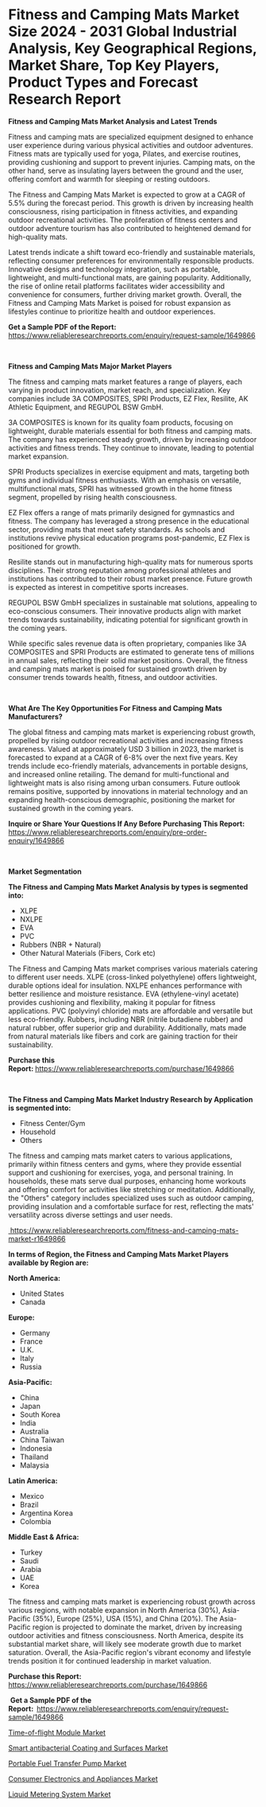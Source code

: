 <p><h1>Fitness and Camping Mats Market Size 2024 - 2031 Global Industrial Analysis, Key Geographical Regions, Market Share, Top Key Players, Product Types and Forecast Research Report</h1></p><p><strong>Fitness and Camping Mats Market Analysis and Latest Trends</strong></p>
<p><p>Fitness and camping mats are specialized equipment designed to enhance user experience during various physical activities and outdoor adventures. Fitness mats are typically used for yoga, Pilates, and exercise routines, providing cushioning and support to prevent injuries. Camping mats, on the other hand, serve as insulating layers between the ground and the user, offering comfort and warmth for sleeping or resting outdoors.</p><p>The Fitness and Camping Mats Market is expected to grow at a CAGR of 5.5% during the forecast period. This growth is driven by increasing health consciousness, rising participation in fitness activities, and expanding outdoor recreational activities. The proliferation of fitness centers and outdoor adventure tourism has also contributed to heightened demand for high-quality mats. </p><p>Latest trends indicate a shift toward eco-friendly and sustainable materials, reflecting consumer preferences for environmentally responsible products. Innovative designs and technology integration, such as portable, lightweight, and multi-functional mats, are gaining popularity. Additionally, the rise of online retail platforms facilitates wider accessibility and convenience for consumers, further driving market growth. Overall, the Fitness and Camping Mats Market is poised for robust expansion as lifestyles continue to prioritize health and outdoor experiences.</p></p>
<p><strong>Get a Sample PDF of the Report:&nbsp;</strong> <a href="https://www.reliableresearchreports.com/enquiry/request-sample/1649866?utm_campaign=37&utm_medium=2&utm_source=Github&utm_content=ia&utm_term=25092024&utm_id=fitness-and-camping-mats">https://www.reliableresearchreports.com/enquiry/request-sample/1649866</a></p>
<p>&nbsp;</p>
<p><strong>Fitness and Camping Mats Major Market Players</strong></p>
<p><p>The fitness and camping mats market features a range of players, each varying in product innovation, market reach, and specialization. Key companies include 3A COMPOSITES, SPRI Products, EZ Flex, Resilite, AK Athletic Equipment, and REGUPOL BSW GmbH.</p><p>3A COMPOSITES is known for its quality foam products, focusing on lightweight, durable materials essential for both fitness and camping mats. The company has experienced steady growth, driven by increasing outdoor activities and fitness trends. They continue to innovate, leading to potential market expansion.</p><p>SPRI Products specializes in exercise equipment and mats, targeting both gyms and individual fitness enthusiasts. With an emphasis on versatile, multifunctional mats, SPRI has witnessed growth in the home fitness segment, propelled by rising health consciousness.</p><p>EZ Flex offers a range of mats primarily designed for gymnastics and fitness. The company has leveraged a strong presence in the educational sector, providing mats that meet safety standards. As schools and institutions revive physical education programs post-pandemic, EZ Flex is positioned for growth.</p><p>Resilite stands out in manufacturing high-quality mats for numerous sports disciplines. Their strong reputation among professional athletes and institutions has contributed to their robust market presence. Future growth is expected as interest in competitive sports increases.</p><p>REGUPOL BSW GmbH specializes in sustainable mat solutions, appealing to eco-conscious consumers. Their innovative products align with market trends towards sustainability, indicating potential for significant growth in the coming years.</p><p>While specific sales revenue data is often proprietary, companies like 3A COMPOSITES and SPRI Products are estimated to generate tens of millions in annual sales, reflecting their solid market positions. Overall, the fitness and camping mats market is poised for sustained growth driven by consumer trends towards health, fitness, and outdoor activities.</p></p>
<p>&nbsp;</p>
<p><strong>What Are The Key Opportunities For Fitness and Camping Mats Manufacturers?</strong></p>
<p><p>The global fitness and camping mats market is experiencing robust growth, propelled by rising outdoor recreational activities and increasing fitness awareness. Valued at approximately USD 3 billion in 2023, the market is forecasted to expand at a CAGR of 6-8% over the next five years. Key trends include eco-friendly materials, advancements in portable designs, and increased online retailing. The demand for multi-functional and lightweight mats is also rising among urban consumers. Future outlook remains positive, supported by innovations in material technology and an expanding health-conscious demographic, positioning the market for sustained growth in the coming years.</p></p>
<p><strong>Inquire or Share Your Questions If Any Before Purchasing This Report:</strong> <a href="https://www.reliableresearchreports.com/enquiry/pre-order-enquiry/1649866?utm_campaign=37&utm_medium=2&utm_source=Github&utm_content=ia&utm_term=25092024&utm_id=fitness-and-camping-mats">https://www.reliableresearchreports.com/enquiry/pre-order-enquiry/1649866</a></p>
<p>&nbsp;</p>
<p><strong>Market Segmentation</strong></p>
<p><strong>The Fitness and Camping Mats Market Analysis by types is segmented into:</strong></p>
<p><ul><li>XLPE</li><li>NXLPE</li><li>EVA</li><li>PVC</li><li>Rubbers (NBR + Natural)</li><li>Other Natural Materials (Fibers, Cork etc)</li></ul></p>
<p><p>The Fitness and Camping Mats market comprises various materials catering to different user needs. XLPE (cross-linked polyethylene) offers lightweight, durable options ideal for insulation. NXLPE enhances performance with better resilience and moisture resistance. EVA (ethylene-vinyl acetate) provides cushioning and flexibility, making it popular for fitness applications. PVC (polyvinyl chloride) mats are affordable and versatile but less eco-friendly. Rubbers, including NBR (nitrile butadiene rubber) and natural rubber, offer superior grip and durability. Additionally, mats made from natural materials like fibers and cork are gaining traction for their sustainability.</p></p>
<p><strong>Purchase this Report:&nbsp;</strong><a href="https://www.reliableresearchreports.com/purchase/1649866?utm_campaign=37&utm_medium=2&utm_source=Github&utm_content=ia&utm_term=25092024&utm_id=fitness-and-camping-mats">https://www.reliableresearchreports.com/purchase/1649866</a></p>
<p>&nbsp;</p>
<p><strong>The Fitness and Camping Mats Market Industry Research by Application is segmented into:</strong></p>
<p><ul><li>Fitness Center/Gym</li><li>Household</li><li>Others</li></ul></p>
<p><p>The fitness and camping mats market caters to various applications, primarily within fitness centers and gyms, where they provide essential support and cushioning for exercises, yoga, and personal training. In households, these mats serve dual purposes, enhancing home workouts and offering comfort for activities like stretching or meditation. Additionally, the "Others" category includes specialized uses such as outdoor camping, providing insulation and a comfortable surface for rest, reflecting the mats' versatility across diverse settings and user needs.</p></p>
<p><a href="https://www.reliableresearchreports.com/fitness-and-camping-mats-market-r1649866?utm_campaign=37&utm_medium=2&utm_source=Github&utm_content=ia&utm_term=25092024&utm_id=fitness-and-camping-mats">&nbsp;https://www.reliableresearchreports.com/fitness-and-camping-mats-market-r1649866</a></p>
<p><strong>In terms of Region, the Fitness and Camping Mats Market Players available by Region are:</strong></p>
<p>
    <p> <strong> North America: </strong>
        <ul>
            <li>United States</li>
            <li>Canada</li>
        </ul>
        </p> 
    <p> <strong> Europe: </strong>
        <ul>
            <li>Germany</li>
            <li>France</li>
            <li>U.K.</li>
            <li>Italy</li>
            <li>Russia</li>
        </ul>
        </p> 
    <p> <strong> Asia-Pacific: </strong>
        <ul>
            <li>China</li>
            <li>Japan</li>
            <li>South Korea</li>
            <li>India</li>
            <li>Australia</li>
            <li>China Taiwan</li>
            <li>Indonesia</li>
            <li>Thailand</li>
            <li>Malaysia</li>
        </ul>
        </p> 
    <p> <strong> Latin America: </strong>
        <ul>
            <li>Mexico</li>
            <li>Brazil</li>
            <li>Argentina Korea</li>
            <li>Colombia</li>
        </ul>
        </p> 
    <p> <strong> Middle East & Africa: </strong>
        <ul>
            <li>Turkey</li>
            <li>Saudi</li>
            <li>Arabia</li>
            <li>UAE</li>
            <li>Korea</li>
        </ul>
    </p>
    </p>
<p><p>The fitness and camping mats market is experiencing robust growth across various regions, with notable expansion in North America (30%), Asia-Pacific (35%), Europe (25%), USA (15%), and China (20%). The Asia-Pacific region is projected to dominate the market, driven by increasing outdoor activities and fitness consciousness. North America, despite its substantial market share, will likely see moderate growth due to market saturation. Overall, the Asia-Pacific region's vibrant economy and lifestyle trends position it for continued leadership in market valuation.</p></p>
<p><strong>Purchase this Report: </strong><a href="https://www.reliableresearchreports.com/purchase/1649866?utm_campaign=37&utm_medium=2&utm_source=Github&utm_content=ia&utm_term=25092024&utm_id=fitness-and-camping-mats">https://www.reliableresearchreports.com/purchase/1649866</a></p>
<p>&nbsp;<strong>Get a Sample PDF of the Report:&nbsp;&nbsp;</strong><a href="https://www.reliableresearchreports.com/enquiry/request-sample/1649866?utm_campaign=37&utm_medium=2&utm_source=Github&utm_content=ia&utm_term=25092024&utm_id=fitness-and-camping-mats">https://www.reliableresearchreports.com/enquiry/request-sample/1649866</a></p>
<p><strong></strong></p>
<p><p><a href="https://github.com/LacThu1/Market-Research-Report-List-1/blob/main/time-of-flight-module-market.md?utm_campaign=37&utm_medium=2&utm_source=Github&utm_content=ia&utm_term=25092024&utm_id=fitness-and-camping-mats">Time-of-flight Module Market</a></p><p><a href="https://github.com/DianaWilson796/Market-Research-Report-List-1/blob/main/smart-antibacterial-coating-and-surfaces-market.md?utm_campaign=37&utm_medium=2&utm_source=Github&utm_content=ia&utm_term=25092024&utm_id=fitness-and-camping-mats">Smart antibacterial Coating and Surfaces Market</a></p><p><a href="https://www.linkedin.com/pulse/portable-fuel-transfer-pump-market-segmentation-geographical-cbpje?trackingId=59HNWwZSRYCIHikgU57SNg%3D%3D&utm_campaign=37&utm_medium=2&utm_source=Github&utm_content=ia&utm_term=25092024&utm_id=fitness-and-camping-mats">Portable Fuel Transfer Pump Market</a></p><p><a href="https://issuu.com/reportprime-2/docs/consumer-electronics-and-appliances_657a69e74036c6?utm_campaign=37&utm_medium=2&utm_source=Github&utm_content=ia&utm_term=25092024&utm_id=fitness-and-camping-mats">Consumer Electronics and Appliances Market</a></p><p><a href="https://www.linkedin.com/pulse/liquid-metering-system-industry-forecast-market-shifts-strategic-e8vuc?trackingId=DK1a2iU8SUWOtTrgg5H6hg%3D%3D&utm_campaign=37&utm_medium=2&utm_source=Github&utm_content=ia&utm_term=25092024&utm_id=fitness-and-camping-mats">Liquid Metering System Market</a></p></p>